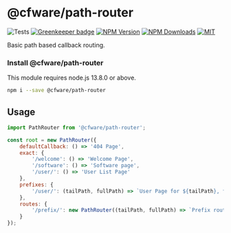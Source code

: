 # @cfware/path-router

![Tests][tests-status]
[![Greenkeeper badge][gk-image]](https://greenkeeper.io/)
[![NPM Version][npm-image]][npm-url]
[![NPM Downloads][downloads-image]][downloads-url]
[![MIT][license-image]](LICENSE)

Basic path based callback routing.

### Install @cfware/path-router

This module requires node.js 13.8.0 or above.

```sh
npm i --save @cfware/path-router
```

## Usage

```js
import PathRouter from '@cfware/path-router';

const root = new PathRouter({
	defaultCallback: () => '404 Page',
	exact: {
		'/welcome': () => 'Welcome Page',
		'/software': () => 'Software page',
		'/user/': () => 'User List Page'
	},
	prefixes: {
		'/user/': (tailPath, fullPath) => `User Page for ${tailPath}, fullPath: ${fullPath}`
	},
	routes: {
		'/prefix/': new PathRouter((tailPath, fullPath) => `Prefix route hit for tail path ${tailPath}`)
	}
});
```

[npm-image]: https://img.shields.io/npm/v/@cfware/path-router.svg
[npm-url]: https://npmjs.org/package/@cfware/path-router
[tests-status]: https://github.com/cfware/activity-monitor/workflows/Tests/badge.svg
[gk-image]: https://badges.greenkeeper.io/cfware/path-router.svg
[downloads-image]: https://img.shields.io/npm/dm/@cfware/path-router.svg
[downloads-url]: https://npmjs.org/package/@cfware/path-router
[license-image]: https://img.shields.io/npm/l/@cfware/path-router.svg
